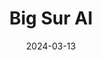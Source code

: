 ---  
layout: startup_page  
title: "Big Sur AI"  
id: "bigsur.ai"  
permalink: "/bigsuraibigsur.ai03132024/"  
website: "https://bigsur.ai/"  
funding_round: "Seed"  
funding_amount: "$6.9M"  
investors: "Lightspeed Venture Partners, Capital F, several angel investors"  
about: "Big Sur AI provides an AI-powered SaaS platform for e-commerce merchants to boost sales and profitability. Its flagship product, an AI Sales Agent, enhances online shopping experiences, leading to higher conversion rates and larger order sizes. This solution aims to simplify AI access for retailers and brands."  
markets: "E-commerce, AI, Business/Productivity Software, Media and Information Services (B2B), Marketing Tech, Artificial Intelligence & Machine Learning"  
hq: "Mountain View, California, United States"  
founded_year: "2023"  
linkedin: "https://www.linkedin.com/company/big-sur-ai"  
twitter: "https://twitter.com/BigSurAI"  
instagram: ""  
facebook: ""  
crunchbase: "https://www.crunchbase.com/organization/big-sur-ai"  
pitchbook: "https://pitchbook.com/profiles/company/531335-98"  

date_display: "13-Mar-2024"  
date: "2024-03-13"

# SEO Optimization  
meta_title: "Big Sur AI - Seed Funding ($6.9M)"  
meta_description: "Big Sur AI, Big Sur AI provides an AI-powered SaaS platform for e-commerce merchants to boost sales and profitability. Its flagship product, an AI Sales Agent, en..."  
meta_keywords: "Big Sur AI, E-commerce, AI, Business/Productivity Software, Media and Information Services (B2B), Marketing Tech, Artificial Intelligence & Machine Learning, Seed funding"  
canonical_url: "https://startup.projectstartups.com/bigsuraibigsur.ai03132024/"  
---